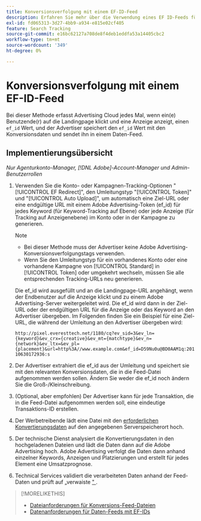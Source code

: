 ```yaml
---
title: Konversionsverfolgung mit einem EF-ID-Feed
description: Erfahren Sie mehr über die Verwendung eines EF ID-Feeds für Konversions-Tracking-Daten.
exl-id: fd065313-3d27-4bb9-a934-e815e02cf405
feature: Search Tracking
source-git-commit: e16bc62127a708de8f4deb1eddfa53a14405cbc2
workflow-type: tm+mt
source-wordcount: '349'
ht-degree: 0%

---
```


# Konversionsverfolgung mit einem EF-ID-Feed

Bei dieser Methode erfasst Advertising Cloud jedes Mal, wenn ein(e) Benutzende(r) auf die Landingpage klickt und eine Anzeige anzeigt, einen `ef_id` Wert, und der Advertiser speichert den `ef_id` Wert mit den Konversionsdaten und sendet ihn in einem Daten-Feed.

## Implementierungsübersicht

*Nur Agenturkonto-Manager, [!DNL Adobe]-Account-Manager und Admin-Benutzerrollen*

1. Verwenden Sie die Konto- oder Kampagnen-Tracking-Optionen &quot;[!UICONTROL EF Redirect]&quot;, den Umleitungstyp &quot;[!UICONTROL Token]&quot; und &quot;[!UICONTROL Auto Upload]&quot;, um automatisch eine Ziel-URL oder eine endgültige URL mit einem Adobe Advertising-Token (ef_id) für jedes Keyword (für Keyword-Tracking auf Ebene) oder jede Anzeige (für Tracking auf Anzeigenebene) im Konto oder in der Kampagne zu generieren.

   >[!NOTE]
   >* Bei dieser Methode muss der Advertiser keine Adobe Advertising-Konversionsverfolgungstags verwenden.
   >* Wenn Sie den Umleitungstyp für ein vorhandenes Konto oder eine vorhandene Kampagne von [!UICONTROL Standard] in [!UICONTROL Token] oder umgekehrt wechseln, müssen Sie alle entsprechenden Tracking-URLs neu generieren.

   Die ef_id wird ausgefüllt und an die Landingpage-URL angehängt, wenn der Endbenutzer auf die Anzeige klickt und zu einem Adobe Advertising-Server weitergeleitet wird. Die ef_id wird dann in der Ziel-URL oder der endgültigen URL für die Anzeige oder das Keyword an den Advertiser übergeben. Im Folgenden finden Sie ein Beispiel für eine Ziel-URL, die während der Umleitung an den Advertiser übergeben wird:

   `http://pixel.everesttech.net/1180/cq?ev_sid=3&ev_ln={keyword}&ev_crx={creative}&ev_mt={matchtype}&ev_n={network}&ev_ltx=&ev_pl={placement}&url=http%3A//www.example.com&ef_id=D59Nu0u@BD0AAM1q:20110630172936:s`

1. Der Advertiser extrahiert die ef_id aus der Umleitung und speichert sie mit den relevanten Konversionsdaten, die in die Feed-Datei aufgenommen werden sollen. Ändern Sie weder die ef_id noch ändern Sie die Groß-/Kleinschreibung.

1. (Optional, aber empfohlen) Der Advertiser kann für jede Transaktion, die in die Feed-Datei aufgenommen werden soll, eine eindeutige Transaktions-ID erstellen.

1. Der Werbetreibende lädt eine Datei mit den [erforderlichen Konvertierungsdaten](/help/search-social-commerce/tracking/feed-ef-id-data-requirements.md) auf den angegebenen Serverspeicherort hoch.

1. Der technische Dienst analysiert die Konvertierungsdaten in den hochgeladenen Dateien und lädt die Daten dann auf die Adobe Advertising hoch. Adobe Advertising verfolgt die Daten dann anhand einzelner Keywords, Anzeigen und Platzierungen und erstellt für jedes Element eine Umsatzprognose.

1. Technical Services validiert die verarbeiteten Daten anhand der Feed-Daten und prüft auf „verwaiste [&quot; ](/help/search-social-commerce/glossary.md#o-p).

>[!MORELIKETHIS]
>
>* [Dateianforderungen für Konversions-Feed-Dateien](feed-file-requirements.md)
>* [Datenanforderungen für Daten-Feeds mit EF-IDs](/help/search-social-commerce/tracking/feed-ef-id-data-requirements.md)
